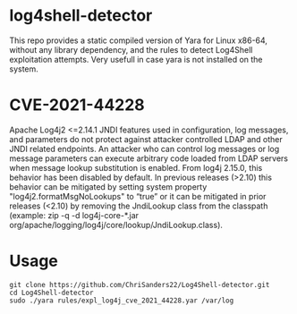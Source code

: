 # log4shell-detector

This repo provides a static compiled version of Yara for Linux x86-64, without any library dependency, and the rules to detect Log4Shell exploitation attempts. Very usefull in case yara is not installed on the system.

# CVE-2021-44228 

Apache Log4j2 <=2.14.1 JNDI features used in configuration, log messages, and parameters do not protect against attacker controlled LDAP and other JNDI related endpoints. An attacker who can control log messages or log message parameters can execute arbitrary code loaded from LDAP servers when message lookup substitution is enabled. From log4j 2.15.0, this behavior has been disabled by default. In previous releases (>2.10) this behavior can be mitigated by setting system property "log4j2.formatMsgNoLookups" to &#8220;true&#8221; or it can be mitigated in prior releases (<2.10) by removing the JndiLookup class from the classpath (example: zip -q -d log4j-core-*.jar org/apache/logging/log4j/core/lookup/JndiLookup.class).


# Usage
	git clone https://github.com/ChriSanders22/Log4Shell-detector.git
	cd Log4Shell-detector
	sudo ./yara rules/expl_log4j_cve_2021_44228.yar /var/log
        



